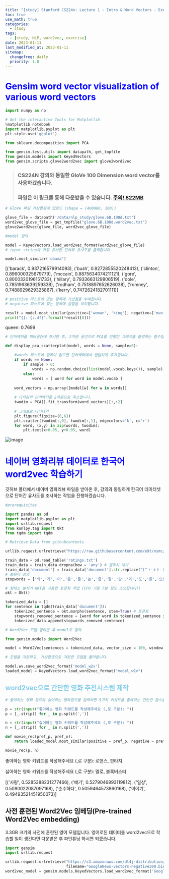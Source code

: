 ```yaml
---
title: "[study] Stanford CS224n: Lecture 1 - Intro & Word Vectors - Exercise"
toc: true
use_math: true
categories:
  - study
tags:
  - [study, NLP, word2vec, exercise]
date: 2023-01-11
last_modified_at: 2023-01-11
sitemap:
  changefreq: daily
  priority: 1.0
---
```


# <span style = "color : blue"> Gensim word vector visualization of various word vectors </span>

```python
import numpy as np

# Get the interactive Tools for Matplotlib
%matplotlib notebook
import matplotlib.pyplot as plt
plt.style.use('ggplot')

from sklearn.decomposition import PCA

from gensim.test.utils import datapath, get_tmpfile
from gensim.models import KeyedVectors
from gensim.scripts.glove2word2vec import glove2word2vec
```

> ### CS224N 강의와 동일한 GloVe 100 Dimension word vector를 사용하겠습니다. <br>
> ### 파일은 이 링크를 통해 다운받을 수 있습니다. [주의! 822MB](https://nlp.stanford.edu/data/glove.6B.zip)

```python
# GloVe 파일 가상환경에 업로드 (shape = (400000, 100))

glove_file = datapath('/data/nlp_study/glove.6B.100d.txt')
word2vec_glove_file = get_tmpfile("glove.6B.100d.word2vec.txt")
glove2word2vec(glove_file, word2vec_glove_file)
```

```python
#model 정의

model = KeyedVectors.load_word2vec_format(word2vec_glove_file)
# input string과 가장 유사한 단어와 유사도를 출력합니다.

model.most_similar('obama')
```

[('barack', 0.937216579914093),
 ('bush', 0.9272855520248413),
 ('clinton', 0.896000325679779),
 ('mccain', 0.8875634074211121),
 ('gore', 0.8000320196151733),
 ('hillary', 0.7933663129806519),
 ('dole', 0.7851963639259338),
 ('rodham', 0.7518897652626038),
 ('romney', 0.7488929629325867),
 ('kerry', 0.7472624182701111)]
 
 ```python
# positive 리스트에 있는 항목에 가산점을 부여합니다.
# negative 리스트에 있는 항목에 감점을 부여합니다.

result = model.most_similar(positive=['woman', 'king'], negative=['man'])
print("{}: {:.4f}".format(*result[0]))
```
queen: 0.7699

```python
# 단어벡터를 벡터공간에 표시한 후, 2차원 공간으로 PCA를 진행한 그래프를 출력하는 함수입니다.

def display_pca_scatterplot(model, words = None, sample=0):
    
    #words 리스트에 항목이 없으면 단어벡터에서 랜덤하게 추가합니다.
    if words == None:
        if sample > 0:
            words = np.random.choice(list(model.vocab.keys()), sample)
        else:
            words = [ word for word in model.vocab ]
        
    word_vectors = np.array([model[w] for w in words])
    
    # 다차원의 단어벡터를 2차원으로 축소합니다.
    twodim = PCA().fit_transform(word_vectors)[:,:2]
    
    # 그래프로 나타내기
    plt.figure(figsize=(6,6))
    plt.scatter(twodim[:,0], twodim[:,1], edgecolors='k', c='r')
    for word, (x,y) in zip(words, twodim):
        plt.text(x+0.05, y+0.05, word)
```

![image](https://user-images.githubusercontent.com/121621858/211794868-438717f9-e592-4a52-b810-1c3c0affb198.png)

# <span style = "color : blue"> 네이버 영화리뷰 데이터로 한국어 word2vec 학습하기 </span>

깃허브 폴더에서 네이버 영화리뷰 파일을 받아온 후, 강의와 동일하게 한국어 데이터셋으로 단어간 유사도를 조사하는 작업을 진행하겠습니다.

```python
#prerequisites

import pandas as pd
import matplotlib.pyplot as plt
import urllib.request
from konlpy.tag import Okt
from tqdm import tqdm

# Retrieve Data from githubcontents

urllib.request.urlretrieve("https://raw.githubusercontent.com/e9t/nsmc/master/ratings.txt", filename="ratings.txt")

train_data = pd.read_table('ratings.txt')
train_data = train_data.dropna(how = 'any') # 결측치 제거
train_data['document'] = train_data['document'].str.replace("[^ㄱ-ㅎㅏ-ㅣ가-힣 ]","") # 한글이 아닌 단어들을 정규 표현식을 통해 제거합니다.
# 불용어 정의
stopwords = ['의','가','이','은','들','는','좀','잘','걍','과','도','를','으로','자','에','와','한','하다']

# 형태소 분석기 OKT를 사용한 토큰화 작업 (CPU 기준 7분 정도 소요됩니다!)
okt = Okt()

tokenized_data = []
for sentence in tqdm(train_data['document']):
    tokenized_sentence = okt.morphs(sentence, stem=True) # 토큰화
    stopwords_removed_sentence = [word for word in tokenized_sentence if not word in stopwords] # 불용어 제거
    tokenized_data.append(stopwords_removed_sentence)
```

```python
# Word2Vec 모델 받아온 후 model로 정의

from gensim.models import Word2Vec

model = Word2Vec(sentences = tokenized_data, vector_size = 100, window = 5, min_count = 5, workers = 4, sg = 0)

# 모델을 저장하고, 가상환경으로 저장한 모델을 불러옵니다.

model.wv.save_word2vec_format('model_w2v')
loaded_model = KeyedVectors.load_word2vec_format("model_w2v")
```

## <span style = "color : skyblue"> word2vec으로 간단한 영화 추천시스템 제작 </span>

```python
# 좋아하는 영화 장르와 싫어하는 영화장르를 입력하면 5가지 키워드를 출력하는 간단한 함수를 만들어보았습니다.

p = str(input("좋아하는 영화 키워드를 작성해주세요 (,로 구분): "))
p = [_.strip() for _ in p.split(',')]

n = str(input("싫어하는 영화 키워드를 작성해주세요 (,로 구분): "))
n = [_.strip() for _ in n.split(',')]

def movie_rec(pref_p, pref_n):
    return loaded_model.most_similar(positive = pref_p, negative = pref_n, topn = 5)

movie_rec(p, n)
```

좋아하는 영화 키워드를 작성해주세요 (,로 구분): 로맨스, 판타지

싫어하는 영화 키워드를 작성해주세요 (,로 구분): 멜로, 블록버스터

[('사랑', 0.5285388231277466),
 ('얘기', 0.5279046893119812),
 ('일상', 0.5090022087097168),
 ('순수하다', 0.5059464573860168),
 ('이야기', 0.49493521451950073)]
 
 ## 사전 훈련된 Word2Vec 임베딩(Pre-trained Word2Vec embedding)

3.3GB 크기의 사전에 훈련된 영어 모델입니다. 영어로된 데이터를 word2vec으로 학습할 일이 생긴다면 다운받은 후 파인튜닝 하시면 되겠습니다.

```python
import gensim
import urllib.request

urllib.request.urlretrieve("https://s3.amazonaws.com/dl4j-distribution/GoogleNews-vectors-negative300.bin.gz", \
                           filename="GoogleNews-vectors-negative300.bin.gz")
word2vec_model = gensim.models.KeyedVectors.load_word2vec_format('GoogleNews-vectors-negative300.bin.gz', binary=True)
```

